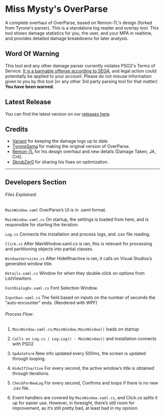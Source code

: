 # Miss Mysty's OverParse
A complete overhaul of OverParse, based on Remon-7L's design (forked from Tyrone's parser). 
This is a standalone log reader and overlay tool. This tool shows damage statistics for you, the user, and your MPA in realtime, and provides detailed damage breakdowns for later analysis.

## Word Of Warning
This tool and any other damage parser currently violates PSO2's Terms of Service. [It is a bannable offense according to SEGA](http://pso2.jp/players/news/9224/), and legal action could potentially be applied to your account. Please do not misuse information given to you by this tool (or any other 3rd party parsing tool for that matter) **You have been warned.**

## Latest Release
You can find the latest version on our [releases here](https://github.com/mysterious64/OverParse/releases).

## Credits
- [Variant](https://github.com/VariantXYZ/PSO2ACT) for keeping the damage logs up to date.
- [TyroneSama](https://github.com/TyroneSama/OverParse) for making the original version of OverParse.
- [Remon-7L](https://github.com/Remon-7L/OverParse) for his design overhaul and new details (Damage Taken, JA, Crit).
- [SkrubZer0](https://github.com/SkrubZer0/OverParse) for sharing his fixes on optimization.

---

## Developers Section
###### Files Explained:
`MainWindow.xaml` OverParse’s UI is in .xaml format.

`MainWindow.xaml.cs` On startup, the settings is loaded from here, and is responsible for starting the iteration.

`Log.cs` Connects the installation and process logs, and .csv file reading.

`Click.cs` After MainWindow.xaml.cs is ran, this is relevant for processing and partitioning objects into partial classes.

`WindowsServices.cs` After HideIfInactive is ran, it calls on Visual Studios’s generated window title.

`Details.xaml.cs` Window for when they double-click on options from ListViewItem.

`FontDialogEx.xaml.cs` Font Selection Window.

`Inputbox.xaml.cs` The field based on inputs on the number of seconds the “auto-encounter” ends. (Rendered with WPF)

###### Process Flow:
1. `MainWindow.xaml.cs/MainWindow.MainWindow()` loads on startup

2. `Calls on Log.cs / Log.Log() - MainWindow()` and installation connects with PSO2

3. `UpdateForm` New info updated every 500ms, the screen is updated through looping.

4. `HideIfInactive` For every second, the active window’s title is obtained through iterations.

5. `CheckForNewLog` For every second, Confirms and loops if there is no new .csv file.

6. Event handlers are covered by `MainWindow.xaml.cs`, and Click.cs splits it up for easier use. However, in foresight, there’s still room for improvement, as it’s still pretty bad, at least bad in my opinion.
 
